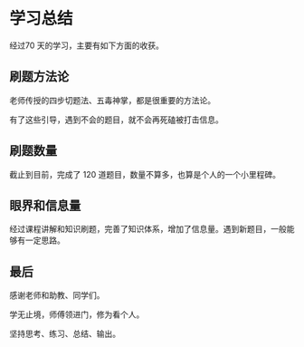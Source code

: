 # 学习总结

经过70 天的学习，主要有如下方面的收获。

## 刷题方法论

老师传授的四步切题法、五毒神掌，都是很重要的方法论。

有了这些引导，遇到不会的题目，就不会再死磕被打击信息。

## 刷题数量

截止到目前，完成了 120 道题目，数量不算多，也算是个人的一个小里程碑。

## 眼界和信息量

经过课程讲解和知识刷题，完善了知识体系，增加了信息量。遇到新题目，一般能够有一定思路。

## 最后

感谢老师和助教、同学们。

学无止境，师傅领进门，修为看个人。

坚持思考、练习、总结、输出。
